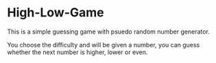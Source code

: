 # High-Low-Game

This is a simple guessing game with psuedo random number generator. 

You choose the difficulty and will be given a number, you can guess whether the next number is higher, lower or even.

